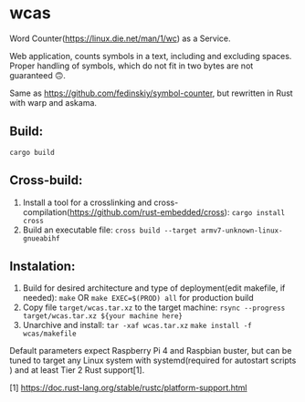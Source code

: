 # wcas
Word Counter(https://linux.die.net/man/1/wc) as a Service.

Web application, counts symbols in a text, including and excluding spaces. Proper handling of symbols, which do not fit in two bytes are not guaranteed 🙃.

Same as https://github.com/fedinskiy/symbol-counter, but rewritten in Rust with warp and askama.

## Build:
`cargo build`


## Cross-build:
1. Install a tool for a crosslinking and cross-compilation(https://github.com/rust-embedded/cross):
`cargo install cross`
2. Build an executable file:
`cross build --target armv7-unknown-linux-gnueabihf`


## Instalation:
1. Build for desired architecture and type of deployment(edit makefile, if needed):
`make`
OR
`make EXEC=$(PROD) all` for production build
2. Copy file `target/wcas.tar.xz` to the target machine:
`rsync --progress target/wcas.tar.xz ${your machine here}`
3. Unarchive and install:
`tar -xaf wcas.tar.xz`
`make install -f wcas/makefile`

Default parameters expect Raspberry Pi 4 and Raspbian buster, but can be tuned to target any Linux system with systemd(required for autostart scripts ) and at least Tier 2 Rust support[1].

[1] https://doc.rust-lang.org/stable/rustc/platform-support.html
